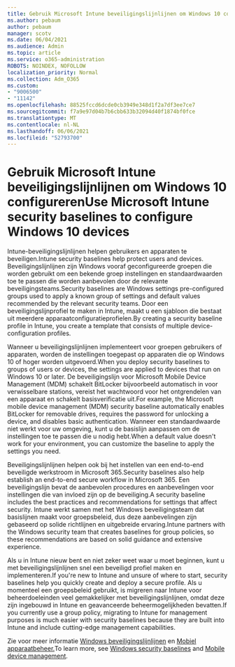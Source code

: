 ```yaml
---
title: Gebruik Microsoft Intune beveiligingslijnlijnen om Windows 10 configureren
ms.author: pebaum
author: pebaum
manager: scotv
ms.date: 06/04/2021
ms.audience: Admin
ms.topic: article
ms.service: o365-administration
ROBOTS: NOINDEX, NOFOLLOW
localization_priority: Normal
ms.collection: Adm_O365
ms.custom:
- "9006500"
- "11142"
ms.openlocfilehash: 88525fccd6dcde0cb3949e348d1f2a7df3ee7ce7
ms.sourcegitcommit: f7a9e97d04b7b6cbb633b32094d40f1874bf0fce
ms.translationtype: MT
ms.contentlocale: nl-NL
ms.lasthandoff: 06/06/2021
ms.locfileid: "52793700"
---
```

# <a name="use-microsoft-intune-security-baselines-to-configure-windows-10-devices"></a><span data-ttu-id="f579d-102">Gebruik Microsoft Intune beveiligingslijnlijnen om Windows 10 configureren</span><span class="sxs-lookup"><span data-stu-id="f579d-102">Use Microsoft Intune security baselines to configure Windows 10 devices</span></span>

<span data-ttu-id="f579d-103">Intune-beveiligingslijnlijnen helpen gebruikers en apparaten te beveiligen.</span><span class="sxs-lookup"><span data-stu-id="f579d-103">Intune security baselines help protect users and devices.</span></span> <span data-ttu-id="f579d-104">Beveiligingslijnlijnen zijn Windows vooraf geconfigureerde groepen die worden gebruikt om een bekende groep instellingen en standaardwaarden toe te passen die worden aanbevolen door de relevante beveiligingsteams.</span><span class="sxs-lookup"><span data-stu-id="f579d-104">Security baselines are Windows settings pre-configured groups used to apply a known group of settings and default values recommended by the relevant security teams.</span></span> <span data-ttu-id="f579d-105">Door een beveiligingslijnprofiel te maken in Intune, maakt u een sjabloon die bestaat uit meerdere apparaatconfiguratieprofielen.</span><span class="sxs-lookup"><span data-stu-id="f579d-105">By creating a security baseline profile in Intune, you create a template that consists of multiple device-configuration profiles.</span></span>

<span data-ttu-id="f579d-106">Wanneer u beveiligingslijnlijnen implementeert voor groepen gebruikers of apparaten, worden de instellingen toegepast op apparaten die op Windows 10 of hoger worden uitgevoerd.</span><span class="sxs-lookup"><span data-stu-id="f579d-106">When you deploy security baselines to groups of users or devices, the settings are applied to devices that run on Windows 10 or later.</span></span> <span data-ttu-id="f579d-107">De beveiligingslijn voor Microsoft Mobile Device Management (MDM) schakelt BitLocker bijvoorbeeld automatisch in voor verwisselbare stations, vereist het wachtwoord voor het ontgrendelen van een apparaat en schakelt basisverificatie uit.</span><span class="sxs-lookup"><span data-stu-id="f579d-107">For example, the Microsoft mobile device management (MDM) security baseline automatically enables BitLocker for removable drives, requires the password for unlocking a device, and disables basic authentication.</span></span> <span data-ttu-id="f579d-108">Wanneer een standaardwaarde niet werkt voor uw omgeving, kunt u de basislijn aanpassen om de instellingen toe te passen die u nodig hebt.</span><span class="sxs-lookup"><span data-stu-id="f579d-108">When a default value doesn't work for your environment, you can customize the baseline to apply the settings you need.</span></span>

<span data-ttu-id="f579d-109">Beveiligingslijnlijnen helpen ook bij het instellen van een end-to-end beveiligde werkstroom in Microsoft 365.</span><span class="sxs-lookup"><span data-stu-id="f579d-109">Security baselines also help establish an end-to-end secure workflow in Microsoft 365.</span></span> <span data-ttu-id="f579d-110">Een beveiligingslijn bevat de aanbevolen procedures en aanbevelingen voor instellingen die van invloed zijn op de beveiliging.</span><span class="sxs-lookup"><span data-stu-id="f579d-110">A security baseline includes the best practices and recommendations for settings that affect security.</span></span> <span data-ttu-id="f579d-111">Intune werkt samen met het Windows beveiligingsteam dat basislijnen maakt voor groepsbeleid, dus deze aanbevelingen zijn gebaseerd op solide richtlijnen en uitgebreide ervaring.</span><span class="sxs-lookup"><span data-stu-id="f579d-111">Intune partners with the Windows security team that creates baselines for group policies, so these recommendations are based on solid guidance and extensive experience.</span></span>

<span data-ttu-id="f579d-112">Als u in Intune nieuw bent en niet zeker weet waar u moet beginnen, kunt u met beveiligingslijnlijnen snel een beveiligd profiel maken en implementeren.</span><span class="sxs-lookup"><span data-stu-id="f579d-112">If you're new to Intune and unsure of where to start, security baselines help you quickly create and deploy a secure profile.</span></span> <span data-ttu-id="f579d-113">Als u momenteel een groepsbeleid gebruikt, is migreren naar Intune voor beheerdoeleinden veel gemakkelijker met beveiligingslijnlijnen, omdat deze zijn ingebouwd in Intune en geavanceerde beheermogelijkheden bevatten.</span><span class="sxs-lookup"><span data-stu-id="f579d-113">If you currently use a group policy, migrating to Intune for management purposes is much easier with security baselines because they are built into Intune and include cutting-edge management capabilities.</span></span>

<span data-ttu-id="f579d-114">Zie voor meer informatie [Windows beveiligingslijnlijnen](/windows/security/threat-protection/windows-security-baselines) en [Mobiel apparaatbeheer.](/windows/client-management/mdm/)</span><span class="sxs-lookup"><span data-stu-id="f579d-114">To learn more, see [Windows security baselines](/windows/security/threat-protection/windows-security-baselines) and [Mobile device management](/windows/client-management/mdm/).</span></span>

